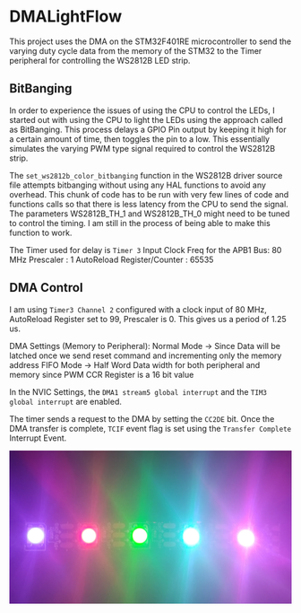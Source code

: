 # DMALightFlow
This project uses the DMA on the STM32F401RE microcontroller to send the varying duty cycle data from the memory of the STM32 to the Timer peripheral for controlling the WS2812B LED strip.

## BitBanging
In order to experience the issues of using the CPU to control the LEDs, I started out with using the CPU to light the LEDs using the approach called as BitBanging. This process delays a GPIO Pin output by keeping it high for a certain amount of time, then toggles the pin to a low. This essentially simulates the varying PWM type signal required to control the WS2812B strip.


The `set_ws2812b_color_bitbanging` function in the WS2812B driver source file attempts bitbanging without using any HAL functions to avoid any overhead. This chunk of code has to be run with very few lines of code and functions calls so that there is less latency from the CPU to send the signal. The parameters WS2812B_TH_1 and WS2812B_TH_0 might need to be tuned to control the timing. I am still in the process of being able to make this function to work.

The Timer used for delay is `Timer 3`
Input Clock Freq for the APB1 Bus: 80 MHz
Prescaler : 1
AutoReload Register/Counter : 65535


## DMA Control
I am using `Timer3 Channel 2` configured with a clock input of 80 MHz, AutoReload Register set to 99, Prescaler is 0. This gives us a period of 1.25 us.

DMA Settings (Memory to Peripheral):
Normal Mode -> Since Data will be latched once we send reset command and incrementing only the memory address
FIFO Mode   -> Half Word Data width for both peripheral and memory since PWM CCR Register is a 16 bit value

In the NVIC Settings, the `DMA1 stream5 global interrupt` and the `TIM3 global interrupt` are enabled.

The timer sends a request to the DMA by setting the `CC2DE` bit. Once the DMA transfer is complete, `TCIF` event flag is set using the `Transfer Complete` Interrupt Event.

![alt text](led_img_cropped.jpg)

